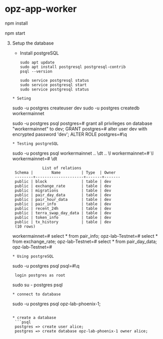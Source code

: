 # opz-app-worker

npm install

npm start

3. Setup the database
  
    * Install postgreSQL

      ```
      sudo apt update
      sudo apt install postgresql postgresql-contrib
      psql --version

      sudo service postgresql status
      sudo service postgresql start
      sudo service postgresql status

    ``` 
    * Seting
    ```
      sudo -u postgres createuser dev
      sudo -u postgres createdb workermainnet

      sudo -u postgres psql
      postgres=# grant all privileges on database "workermainnet" to dev;
      GRANT
      postgres=# alter user dev with encrypted password 'dev';
      ALTER ROLE
      postgres=#\q

      ```
    * Testing postgreSQL
      ```
      sudo -u postgres psql workermainnet
      .. \dt
      .. \l
      workermainnet=# \l
      workermainnet=# \dt
      
                    List of relations
        Schema |        Name         | Type  | Owner
        --------+---------------------+-------+-------
        public | block               | table | dev
        public | exchange_rate       | table | dev
        public | migrations          | table | dev
        public | pair_day_data       | table | dev
        public | pair_hour_data      | table | dev
        public | pair_info           | table | dev
        public | recent_24h          | table | dev
        public | terra_swap_day_data | table | dev
        public | token_info          | table | dev
        public | tx_history          | table | dev
        (10 rows)

      workermainnet=# select * from pair_info;
      opz-lab-Testnet=# select * from exchange_rate;
      opz-lab-Testnet=# select * from pair_day_data;
      opz-lab-Testnet=#
      ```
      * Using postgreSQL
      ```
      sudo -u postgres psql
      psql=#\q

    ```
     login postgres as root

     ```
     sudo su - postgres
     psql
     ```
     * connect to database
     ```
     sudo -u postgres psql opz-lab-phoenix-1;

     ```

    * create a database
      ```psql
      postgres => create user alice;
      postgres => create database opz-lab-phoenix-1 owner alice;
      ```
